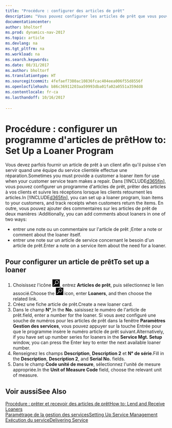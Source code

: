 ```yaml
---
title: "Procédure : configurer des articles de prêt"
description: "Vous pouvez configurer les articles de prêt que vous pouvez prêter aux clients afin de remplacer les articles de service lors de leur maintenance."
documentationcenter: 
author: bholtorf
ms.prod: dynamics-nav-2017
ms.topic: article
ms.devlang: na
ms.tgt_pltfrm: na
ms.workload: na
ms.search.keywords: 
ms.date: 08/31/2017
ms.author: bholtorf
ms.translationtype: HT
ms.sourcegitcommit: 4fefaef7380ac10836fcac404eea006f55d8556f
ms.openlocfilehash: b86c36911203aa59993dba01fa02a0551a359dd8
ms.contentlocale: fr-ca
ms.lasthandoff: 10/16/2017

---
```

# <a name="how-to-set-up-a-loaner-program"></a><span data-ttu-id="d0275-103">Procédure : configurer un programme d'articles de prêt</span><span class="sxs-lookup"><span data-stu-id="d0275-103">How to: Set Up a Loaner Program</span></span>
<span data-ttu-id="d0275-104">Vous devez parfois fournir un article de prêt à un client afin qu'il puisse s'en servir quand une équipe du service clientèle effectue une réparation.</span><span class="sxs-lookup"><span data-stu-id="d0275-104">Sometimes you must provide a customer a loaner item for use when your customer service team makes a repair.</span></span> <span data-ttu-id="d0275-105">Dans [!INCLUDE[d365fin](includes/d365fin_md.md)], vous pouvez configurer un programme d'articles de prêt, prêter des articles à vos clients et suivre les réceptions lorsque les clients retournent les articles.</span><span class="sxs-lookup"><span data-stu-id="d0275-105">In [!INCLUDE[d365fin](includes/d365fin_md.md)], you can set up a loaner program, loan items to your customers, and track receipts when customers return the items.</span></span> <span data-ttu-id="d0275-106">En outre, vous pouvez ajouter des commentaires sur les articles de prêt de deux manières :</span><span class="sxs-lookup"><span data-stu-id="d0275-106">Additionally, you can add comments about loaners in one of two ways:</span></span>  
  
* <span data-ttu-id="d0275-107">entrer une note ou un commentaire sur l'article de prêt ;</span><span class="sxs-lookup"><span data-stu-id="d0275-107">Enter a note or comment about the loaner itself.</span></span>  
* <span data-ttu-id="d0275-108">entrer une note sur un article de service concernant le besoin d'un article de prêt.</span><span class="sxs-lookup"><span data-stu-id="d0275-108">Enter a note on a service item about the need for a loaner.</span></span>  

## <a name="to-set-up-a-loaner"></a><span data-ttu-id="d0275-109">Pour configurer un article de prêt</span><span class="sxs-lookup"><span data-stu-id="d0275-109">To set up a loaner</span></span>  
1. <span data-ttu-id="d0275-110">Choisissez l'icône ![Page ou rapport pour la recherche](media/ui-search/search_small.png "icône Page ou rapport pour la recherche"), entrez **Articles de prêt**, puis sélectionnez le lien associé.</span><span class="sxs-lookup"><span data-stu-id="d0275-110">Choose the ![Search for Page or Report](media/ui-search/search_small.png "Search for Page or Report icon") icon, enter **Loaners**, and then choose the related link.</span></span>  
2. <span data-ttu-id="d0275-111">Créez une fiche article de prêt.</span><span class="sxs-lookup"><span data-stu-id="d0275-111">Create a new loaner card.</span></span> 
3. <span data-ttu-id="d0275-112">Dans le champ **N°**,</span><span class="sxs-lookup"><span data-stu-id="d0275-112">In the **No.**</span></span> <span data-ttu-id="d0275-113">saisissez le numéro de l'article de prêt.</span><span class="sxs-lookup"><span data-stu-id="d0275-113">field, enter a number for the loaner.</span></span> <span data-ttu-id="d0275-114">Si vous avez configuré une souche de numéros pour les articles de prêt dans la fenêtre **Paramètres Gestion des services**, vous pouvez appuyer sur la touche Entrée pour que le programme insère le numéro article de prêt suivant.</span><span class="sxs-lookup"><span data-stu-id="d0275-114">Alternatively, if you have set up number series for loaners in the **Service Mgt. Setup** window, you can press the Enter key to enter the next available loaner number.</span></span>  
4. <span data-ttu-id="d0275-115">Renseignez les champs **Description**, **Description 2** et **N° de série**.</span><span class="sxs-lookup"><span data-stu-id="d0275-115">Fill in the **Description**, **Description 2**, and **Serial No.** fields.</span></span>  
5. <span data-ttu-id="d0275-116">Dans le champ **Code unité de mesure**, sélectionnez l'unité de mesure appropriée.</span><span class="sxs-lookup"><span data-stu-id="d0275-116">In the **Unit of Measure Code** field, choose the relevant unit of measure.</span></span>  
  
## <a name="see-also"></a><span data-ttu-id="d0275-117">Voir aussi</span><span class="sxs-lookup"><span data-stu-id="d0275-117">See Also</span></span>
[<span data-ttu-id="d0275-118">Procédure : prêter et recevoir des articles de prêt</span><span class="sxs-lookup"><span data-stu-id="d0275-118">How to: Lend and Receive Loaners</span></span>](service-how-to-lend-receive-loaners.md)  
[<span data-ttu-id="d0275-119">Paramétrage de la gestion des services</span><span class="sxs-lookup"><span data-stu-id="d0275-119">Setting Up Service Management</span></span>](service-setup-service.md)  
[<span data-ttu-id="d0275-120">Exécution du service</span><span class="sxs-lookup"><span data-stu-id="d0275-120">Delivering Service</span></span>](service-deliver-service.md)  


